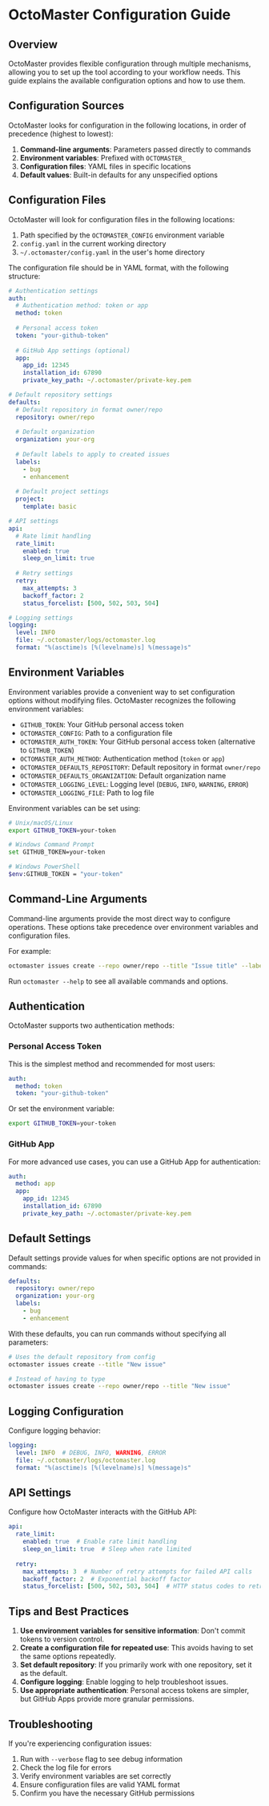 # OctoMaster Configuration Guide

## Overview

OctoMaster provides flexible configuration through multiple mechanisms, allowing you to set up the tool according to your workflow needs. This guide explains the available configuration options and how to use them.

## Configuration Sources

OctoMaster looks for configuration in the following locations, in order of precedence (highest to lowest):

1. **Command-line arguments**: Parameters passed directly to commands
2. **Environment variables**: Prefixed with `OCTOMASTER_`
3. **Configuration files**: YAML files in specific locations
4. **Default values**: Built-in defaults for any unspecified options

## Configuration Files

OctoMaster will look for configuration files in the following locations:

1. Path specified by the `OCTOMASTER_CONFIG` environment variable
2. `config.yaml` in the current working directory
3. `~/.octomaster/config.yaml` in the user's home directory

The configuration file should be in YAML format, with the following structure:

```yaml
# Authentication settings
auth:
  # Authentication method: token or app
  method: token
  
  # Personal access token
  token: "your-github-token"
  
  # GitHub App settings (optional)
  app:
    app_id: 12345
    installation_id: 67890
    private_key_path: ~/.octomaster/private-key.pem

# Default repository settings
defaults:
  # Default repository in format owner/repo
  repository: owner/repo
  
  # Default organization
  organization: your-org
  
  # Default labels to apply to created issues
  labels:
    - bug
    - enhancement
  
  # Default project settings
  project:
    template: basic

# API settings
api:
  # Rate limit handling
  rate_limit:
    enabled: true
    sleep_on_limit: true
  
  # Retry settings
  retry:
    max_attempts: 3
    backoff_factor: 2
    status_forcelist: [500, 502, 503, 504]

# Logging settings
logging:
  level: INFO
  file: ~/.octomaster/logs/octomaster.log
  format: "%(asctime)s [%(levelname)s] %(message)s"
```

## Environment Variables

Environment variables provide a convenient way to set configuration options without modifying files. OctoMaster recognizes the following environment variables:

- `GITHUB_TOKEN`: Your GitHub personal access token
- `OCTOMASTER_CONFIG`: Path to a configuration file
- `OCTOMASTER_AUTH_TOKEN`: Your GitHub personal access token (alternative to `GITHUB_TOKEN`)
- `OCTOMASTER_AUTH_METHOD`: Authentication method (`token` or `app`)
- `OCTOMASTER_DEFAULTS_REPOSITORY`: Default repository in format `owner/repo`
- `OCTOMASTER_DEFAULTS_ORGANIZATION`: Default organization name
- `OCTOMASTER_LOGGING_LEVEL`: Logging level (`DEBUG`, `INFO`, `WARNING`, `ERROR`)
- `OCTOMASTER_LOGGING_FILE`: Path to log file

Environment variables can be set using:

```bash
# Unix/macOS/Linux
export GITHUB_TOKEN=your-token

# Windows Command Prompt
set GITHUB_TOKEN=your-token

# Windows PowerShell
$env:GITHUB_TOKEN = "your-token"
```

## Command-Line Arguments

Command-line arguments provide the most direct way to configure operations. These options take precedence over environment variables and configuration files.

For example:

```bash
octomaster issues create --repo owner/repo --title "Issue title" --labels bug enhancement
```

Run `octomaster --help` to see all available commands and options.

## Authentication

OctoMaster supports two authentication methods:

### Personal Access Token

This is the simplest method and recommended for most users:

```yaml
auth:
  method: token
  token: "your-github-token"
```

Or set the environment variable:

```bash
export GITHUB_TOKEN=your-token
```

### GitHub App

For more advanced use cases, you can use a GitHub App for authentication:

```yaml
auth:
  method: app
  app:
    app_id: 12345
    installation_id: 67890
    private_key_path: ~/.octomaster/private-key.pem
```

## Default Settings

Default settings provide values for when specific options are not provided in commands:

```yaml
defaults:
  repository: owner/repo
  organization: your-org
  labels:
    - bug
    - enhancement
```

With these defaults, you can run commands without specifying all parameters:

```bash
# Uses the default repository from config
octomaster issues create --title "New issue"

# Instead of having to type
octomaster issues create --repo owner/repo --title "New issue"
```

## Logging Configuration

Configure logging behavior:

```yaml
logging:
  level: INFO  # DEBUG, INFO, WARNING, ERROR
  file: ~/.octomaster/logs/octomaster.log
  format: "%(asctime)s [%(levelname)s] %(message)s"
```

## API Settings

Configure how OctoMaster interacts with the GitHub API:

```yaml
api:
  rate_limit:
    enabled: true  # Enable rate limit handling
    sleep_on_limit: true  # Sleep when rate limited
  
  retry:
    max_attempts: 3  # Number of retry attempts for failed API calls
    backoff_factor: 2  # Exponential backoff factor
    status_forcelist: [500, 502, 503, 504]  # HTTP status codes to retry
```

## Tips and Best Practices

1. **Use environment variables for sensitive information**: Don't commit tokens to version control.
2. **Create a configuration file for repeated use**: This avoids having to set the same options repeatedly.
3. **Set default repository**: If you primarily work with one repository, set it as the default.
4. **Configure logging**: Enable logging to help troubleshoot issues.
5. **Use appropriate authentication**: Personal access tokens are simpler, but GitHub Apps provide more granular permissions.

## Troubleshooting

If you're experiencing configuration issues:

1. Run with `--verbose` flag to see debug information
2. Check the log file for errors
3. Verify environment variables are set correctly
4. Ensure configuration files are valid YAML format
5. Confirm you have the necessary GitHub permissions